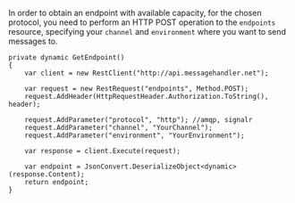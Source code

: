 In order to obtain an endpoint with available capacity, for the chosen protocol, you need to perform an HTTP POST operation to the `endpoints` resource, specifying your `channel` and `environment` where you want to send messages to.

	private dynamic GetEndpoint()
    {	
		var client = new RestClient("http://api.messagehandler.net");

        var request = new RestRequest("endpoints", Method.POST);
        request.AddHeader(HttpRequestHeader.Authorization.ToString(), header);

        request.AddParameter("protocol", "http"); //amqp, signalr
        request.AddParameter("channel", "YourChannel");
        request.AddParameter("environment", "YourEnvironment");

        var response = client.Execute(request);

        var endpoint = JsonConvert.DeserializeObject<dynamic>(response.Content);
		return endpoint;
	}